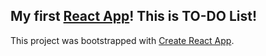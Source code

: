 ## My first [React App](https://lidasharova.github.io/todo-react/)! This is TO-DO List!

This project was bootstrapped with [Create React App](https://github.com/facebook/create-react-app).


